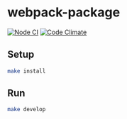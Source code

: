 # webpack-package

[![Node CI](https://github.com/Olga2703/scheduler/actions/workflows/nodejs.yml/badge.svg)](https://github.com/Olga2703/scheduler/actions/workflows/nodejs.yml)
[![Code Climate](https://codeclimate.com/github/hexlet-boilerplates/webpack-package/badges/gpa.svg)](https://codeclimate.com/github/hexlet-boilerplates/webpack-package)

## Setup

```sh
make install
```

## Run

```sh
make develop
```

